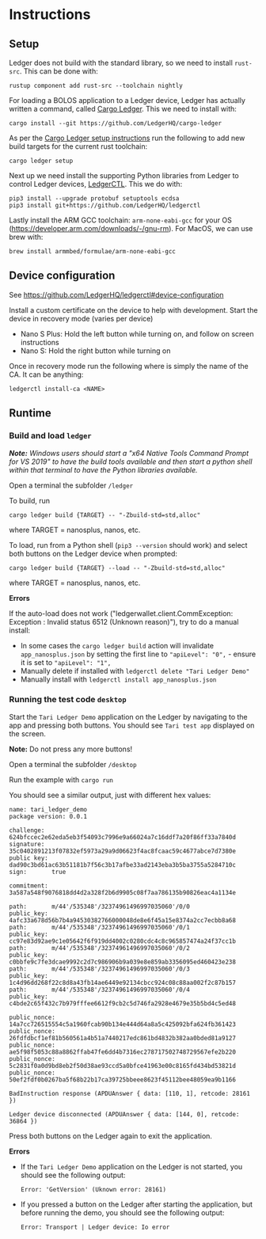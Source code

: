 # Instructions

## Setup

Ledger does not build with the standard library, so we need to install `rust-src`. This can be done with:
```
rustup component add rust-src --toolchain nightly
```

For loading a BOLOS application to a Ledger device, Ledger has actually written a command, called 
[Cargo Ledger](https://github.com/LedgerHQ/cargo-ledger). This we need to install with:
```
cargo install --git https://github.com/LedgerHQ/cargo-ledger
```

As per the [Cargo Ledger setup instructions](https://github.com/LedgerHQ/cargo-ledger#setup) run the following to add 
new build targets for the current rust toolchain:

```
cargo ledger setup
```

Next up we need install the supporting Python libraries from Ledger to control Ledger devices, 
[LedgerCTL](https://github.com/LedgerHQ/ledgerctl). This we do with:
```
pip3 install --upgrade protobuf setuptools ecdsa
pip3 install git+https://github.com/LedgerHQ/ledgerctl
```

Lastly install the ARM GCC toolchain: `arm-none-eabi-gcc` for your OS (https://developer.arm.com/downloads/-/gnu-rm). 
For MacOS, we can use brew with:
```
brew install armmbed/formulae/arm-none-eabi-gcc
```

## Device configuration

See https://github.com/LedgerHQ/ledgerctl#device-configuration

Install a custom certificate on the device to help with development. Start the device in recovery mode (varies per device)
- Nano S Plus: Hold the left button while turning on, and follow on screen instructions
- Nano S: Hold the right button while turning on

Once in recovery mode run the following where <NAME> is simply the name of the CA. It can be anything:

```
ledgerctl install-ca <NAME>
```

## Runtime

### Build and load `ledger`

_**Note:** Windows users should start a "x64 Native Tools Command Prompt for VS 2019" to have the build tools available
and then start a python shell within that terminal to have the Python libraries available._

Open a terminal the subfolder `/ledger`

To build, run
```
cargo ledger build {TARGET} -- "-Zbuild-std=std,alloc"
```
where TARGET = nanosplus, nanos, etc.

To load, run from a Python shell (`pip3 --version` should work) and select both buttons on the Ledger device when 
prompted:
```
cargo ledger build {TARGET} --load -- "-Zbuild-std=std,alloc"
```
where TARGET = nanosplus, nanos, etc.

**Errors**

If the auto-load does not work ("ledgerwallet.client.CommException: Exception : Invalid status 6512 (Unknown reason)"), 
try to do a manual install:
- In some cases the `cargo ledger build` action will invalidate `app_nanosplus.json` by setting the first line to 
  `"apiLevel": "0",` - ensure it is set to `"apiLevel": "1",`
- Manually delete if installed with `ledgerctl delete "Tari Ledger Demo"`
- Manually install with `ledgerctl install app_nanosplus.json`

### Running the test code `desktop`

Start the `Tari Ledger Demo` application on the Ledger by navigating to the app and pressing both buttons. You should see 
`Tari test app` displayed on the screen.

**Note:** Do not press any more buttons!

Open a terminal the subfolder `/desktop`

Run the example with `cargo run`

You should see a similar output, just with different hex values:
```
name: tari_ledger_demo
package version: 0.0.1

challenge:  624bfccec2e62eda5eb3f54093c7996e9a66024a7c16ddf7a20f86ff33a7840d
signature:  35c0402891213f07832ef5973a29a9d06623f4ac8fcaac59c4677abce7d7380e
public key: dad90c3bd61ac63b51181b7f56c3b17afbe33ad2143eba3b5ba3755a5284710c
sign:       true
 
commitment: 3a587a548f9076818dd4d2a328f2b6d9905c08f7aa786135b90826eac4a1134e

path:       m/44'/535348'/32374961496997035060'/0/0
public_key: 4afc33a678d56b7b4a94530382766000048de8e6f45a15e8374a2cc7ecbb8a68
path:       m/44'/535348'/32374961496997035060'/0/1
public_key: cc97e83d92ae9c1e05642f6f919dd4002c0280cdc4c8c965857474a24f37cc1b
path:       m/44'/535348'/32374961496997035060'/0/2
public_key: c0bbfe9c7fe3dcae9992c2d7c986906b9a039e8e859ab3356095ed460423e238
path:       m/44'/535348'/32374961496997035060'/0/3
public_key: 1c4d96dd268f22c8d8a43fb14ae6449e92134cbcc924c08c88aa002f2c87b157
path:       m/44'/535348'/32374961496997035060'/0/4
public_key: c4bde2c65f432c7b979fffee6612f9cb2c5d746fa2928e4679e35b5bd4c5ed48

public_nonce: 14a7cc726515554c5a1960fcab90b134e444d64a8a5c425092bfa624fb361423
public_nonce: 26fdfdbcf1ef81b560561a4b51a7440217edc861bd4832b382aa0bded81a9127
public_nonce: ae5f98f5053c88a8862ffab47fe6dd4b7316ec278717502748729567efe2b220
public_nonce: 5c2831f0a0d9bd8eb2f50d38ae93ccd5a0bfce41963e00c8165fd434bd53821d
public_nonce: 50ef2fdf0b0267ba5f68b22b17ca39725bbeee8623f45112bee48059ea9b1166

BadInstruction response (APDUAnswer { data: [110, 1], retcode: 28161 })

Ledger device disconnected (APDUAnswer { data: [144, 0], retcode: 36864 })

```

Press both buttons on the Ledger again to exit the application.

**Errors**

- If the `Tari Ledger Demo` application on the Ledger is not started, you should see the following output:

  `Error: 'GetVersion' (Uknown error: 28161)`
 
- If you pressed a button on the Ledger after starting the application, but before running the demo, you should see the 
  following output:

  `Error: Transport | Ledger device: Io error`
